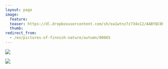 ```yaml
---
layout: page
image:
  feature:
  teaser: https://dl.dropboxusercontent.com/sh/ea1wtnz7z734o12/AABYQC0ESrX6yY41o3r2i9IBa/luontokuvat/syksy/DSC50665-245px.jpg
  thumb:
redirect_from:
  - /en/pictures-of-finnish-nature/autumn/00065
---
```


[![](https://dl.dropboxusercontent.com/sh/ea1wtnz7z734o12/AAAN9C51t8fxzapbAgsBPL4ea/luontokuvat/syksy/DSC50665-800px.jpg)](https://dl.dropboxusercontent.com/sh/ea1wtnz7z734o12/AABvo4QimKCD_X7QbiLP-Huma/luontokuvat/syksy/DSC50665.jpg)

[![](https://dl.dropboxusercontent.com/sh/ea1wtnz7z734o12/AAAfEZi5CsQDu8Z6hlkpSDOza/luontokuvat/syksy/DSC50675-800px.jpg)](https://dl.dropboxusercontent.com/sh/ea1wtnz7z734o12/AACtL_nuXgx_N67zmKg2lHOra/luontokuvat/syksy/DSC50675.jpg)
